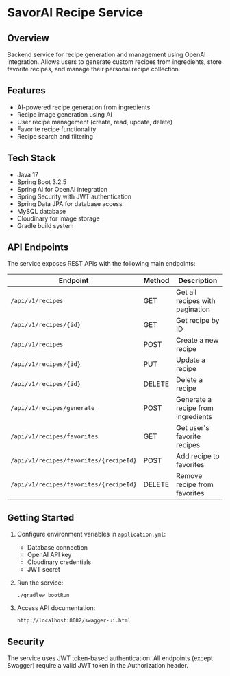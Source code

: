 # SavorAI Recipe Service

## Overview
Backend service for recipe generation and management using OpenAI integration. Allows users to generate custom recipes from ingredients, store favorite recipes, and manage their personal recipe collection.

## Features
- AI-powered recipe generation from ingredients
- Recipe image generation using AI
- User recipe management (create, read, update, delete)
- Favorite recipe functionality
- Recipe search and filtering

## Tech Stack
- Java 17
- Spring Boot 3.2.5
- Spring AI for OpenAI integration
- Spring Security with JWT authentication
- Spring Data JPA for database access
- MySQL database
- Cloudinary for image storage
- Gradle build system

## API Endpoints
The service exposes REST APIs with the following main endpoints:

| Endpoint | Method | Description |
|----------|--------|-------------|
| `/api/v1/recipes` | GET | Get all recipes with pagination |
| `/api/v1/recipes/{id}` | GET | Get recipe by ID |
| `/api/v1/recipes` | POST | Create a new recipe |
| `/api/v1/recipes/{id}` | PUT | Update a recipe |
| `/api/v1/recipes/{id}` | DELETE | Delete a recipe |
| `/api/v1/recipes/generate` | POST | Generate a recipe from ingredients |
| `/api/v1/recipes/favorites` | GET | Get user's favorite recipes |
| `/api/v1/recipes/favorites/{recipeId}` | POST | Add recipe to favorites |
| `/api/v1/recipes/favorites/{recipeId}` | DELETE | Remove recipe from favorites |

## Getting Started
1. Configure environment variables in `application.yml`:
   - Database connection
   - OpenAI API key
   - Cloudinary credentials
   - JWT secret

2. Run the service:
   ```
   ./gradlew bootRun
   ```

3. Access API documentation:
   ```
   http://localhost:8082/swagger-ui.html
   ```

## Security
The service uses JWT token-based authentication. All endpoints (except Swagger) require a valid JWT token in the Authorization header. 